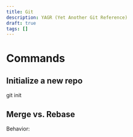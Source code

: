 ```yaml
---
title: Git
description: YAGR (Yet Another Git Reference)
draft: true
tags: []
---
```

# Commands
## Initialize a new repo
git init

## Merge vs. Rebase
Behavior: 
